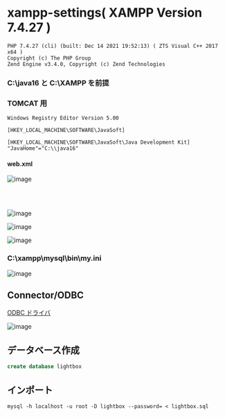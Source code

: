 # xampp-settings( XAMPP Version 7.4.27 )
```
PHP 7.4.27 (cli) (built: Dec 14 2021 19:52:13) ( ZTS Visual C++ 2017 x64 )
Copyright (c) The PHP Group
Zend Engine v3.4.0, Copyright (c) Zend Technologies
```

### C:\java16 と C:\XAMPP を前提

### TOMCAT 用
```
Windows Registry Editor Version 5.00

[HKEY_LOCAL_MACHINE\SOFTWARE\JavaSoft]

[HKEY_LOCAL_MACHINE\SOFTWARE\JavaSoft\Java Development Kit]
"JavaHome"="C:\\java16"
```
#### web.xml
![image](https://user-images.githubusercontent.com/1501327/157794897-84a6560e-09da-48cc-9f43-313abb0a46ff.png)

<br><br>


![image](https://user-images.githubusercontent.com/1501327/156975831-d5a147ec-ca9c-46bc-886c-6e7e5a7da6c6.png)

![image](https://user-images.githubusercontent.com/1501327/156976102-e448f722-6956-44ff-97eb-534c89a0920f.png)

![image](https://user-images.githubusercontent.com/1501327/156976052-a376f120-86b2-4f73-94c9-b3ae049a372b.png)

### C:\xampp\mysql\bin\my.ini

![image](https://user-images.githubusercontent.com/1501327/156976420-7b22dfbb-96e9-4d79-ad49-b5e7dba1845e.png)

## Connector/ODBC
[ODBC ドライバ](https://dev.mysql.com/downloads/connector/odbc/)

![image](https://user-images.githubusercontent.com/1501327/156979523-760edd53-d433-4486-9176-2591276e756e.png)

## データベース作成
```sql
create database lightbox
```

## インポート
```
mysql -h localhost -u root -D lightbox --password= < lightbox.sql
```

